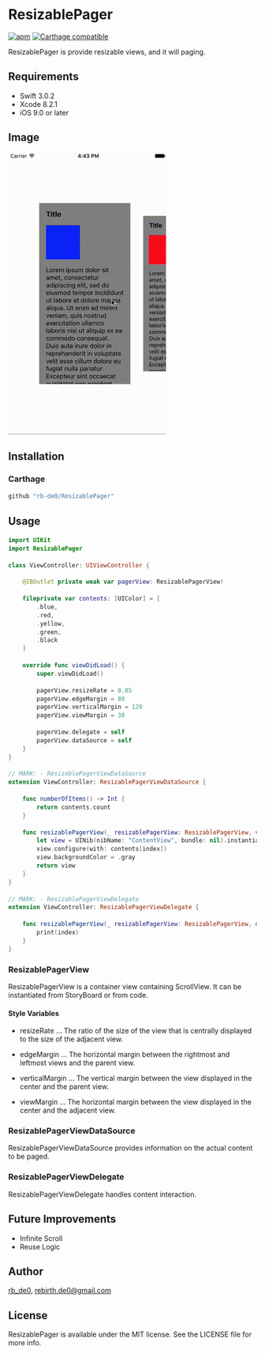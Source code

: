 # ResizablePager

[![apm](https://img.shields.io/apm/l/vim-mode.svg)]()
[![Carthage compatible](https://img.shields.io/badge/Carthage-compatible-4BC51D.svg?style=flat)](https://github.com/Carthage/Carthage)

ResizablePager is provide resizable views, and it will paging.

## Requirements

- Swift 3.0.2
- Xcode 8.2.1
- iOS 9.0 or later

## Image

![example](Image/example.gif)

## Installation

### Carthage

```bash
github "rb-de0/ResizablePager"
```

## Usage

```Swift
import UIKit
import ResizablePager

class ViewController: UIViewController {
    
    @IBOutlet private weak var pagerView: ResizablePagerView!
    
    fileprivate var contents: [UIColor] = [
        .blue,
        .red,
        .yellow,
        .green,
        .black
    ]

    override func viewDidLoad() {
        super.viewDidLoad()
        
        pagerView.resizeRate = 0.85
        pagerView.edgeMargin = 80
        pagerView.verticalMargin = 120
        pagerView.viewMargin = 30
        
        pagerView.delegate = self
        pagerView.dataSource = self
    }
}

// MARK: - ResizablePagerViewDataSource
extension ViewController: ResizablePagerViewDataSource {
    
    func numberOfItems() -> Int {
        return contents.count
    }
    
    func resizablePagerView(_ resizablePagerView: ResizablePagerView, viewForAtIndex index: Int) -> ResizableView {
        let view = UINib(nibName: "ContentView", bundle: nil).instantiate(withOwner: nil, options: nil).first as! ContentView
        view.configure(with: contents[index])
        view.backgroundColor = .gray
        return view
    }
}

// MARK: - ResizablePagerViewDelegate
extension ViewController: ResizablePagerViewDelegate {

    func resizablePagerView(_ resizablePagerView: ResizablePagerView, didSelectAt index: Int) {
        print(index)
    }
}
```

### ResizablePagerView

ResizablePagerView is a container view containing ScrollView. It can be instantiated from StoryBoard or from code.

#### Style Variables

- resizeRate ... The ratio of the size of the view that is centrally displayed to the size of the adjacent view.

- edgeMargin ... The horizontal margin between the rightmost and leftmost views and the parent view.

- verticalMargin ... The vertical margin between the view displayed in the center and the parent view.

- viewMargin ... The horizontal margin between the view displayed in the center and the adjacent view.

### ResizablePagerViewDataSource

ResizablePagerViewDataSource provides information on the actual content to be paged.

### ResizablePagerViewDelegate

ResizablePagerViewDelegate handles content interaction.

## Future Improvements

- Infinite Scroll
- Reuse Logic

## Author

[rb_de0](https://twitter.com/rb_de0), rebirth.de0@gmail.com

## License

ResizablePager is available under the MIT license. See the LICENSE file for more info.
